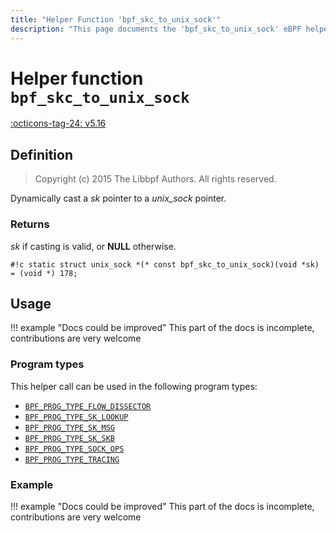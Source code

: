```yaml
---
title: "Helper Function 'bpf_skc_to_unix_sock'"
description: "This page documents the 'bpf_skc_to_unix_sock' eBPF helper function, including its definition, usage, program types that can use it, and examples."
---
```

# Helper function `bpf_skc_to_unix_sock`

<!-- [FEATURE_TAG](bpf_skc_to_unix_sock) -->
[:octicons-tag-24: v5.16](https://github.com/torvalds/linux/commit/9eeb3aa33ae005526f672b394c1791578463513f)
<!-- [/FEATURE_TAG] -->

## Definition

> Copyright (c) 2015 The Libbpf Authors. All rights reserved.


<!-- [HELPER_FUNC_DEF] -->
Dynamically cast a _sk_ pointer to a _unix_sock_ pointer.

### Returns

_sk_ if casting is valid, or **NULL** otherwise.

`#!c static struct unix_sock *(* const bpf_skc_to_unix_sock)(void *sk) = (void *) 178;`
<!-- [/HELPER_FUNC_DEF] -->

## Usage

!!! example "Docs could be improved"
    This part of the docs is incomplete, contributions are very welcome

### Program types

This helper call can be used in the following program types:

<!-- DO NOT EDIT MANUALLY -->
<!-- [HELPER_FUNC_PROG_REF] -->
 * [`BPF_PROG_TYPE_FLOW_DISSECTOR`](../program-type/BPF_PROG_TYPE_FLOW_DISSECTOR.md)
 * [`BPF_PROG_TYPE_SK_LOOKUP`](../program-type/BPF_PROG_TYPE_SK_LOOKUP.md)
 * [`BPF_PROG_TYPE_SK_MSG`](../program-type/BPF_PROG_TYPE_SK_MSG.md)
 * [`BPF_PROG_TYPE_SK_SKB`](../program-type/BPF_PROG_TYPE_SK_SKB.md)
 * [`BPF_PROG_TYPE_SOCK_OPS`](../program-type/BPF_PROG_TYPE_SOCK_OPS.md)
 * [`BPF_PROG_TYPE_TRACING`](../program-type/BPF_PROG_TYPE_TRACING.md)
<!-- [/HELPER_FUNC_PROG_REF] -->

### Example

!!! example "Docs could be improved"
    This part of the docs is incomplete, contributions are very welcome
